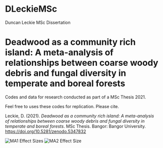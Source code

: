 # DLeckieMSc
Duncan Leckie MSc Dissertation
# Deadwood as a community rich island: A meta-analysis of relationships between coarse woody debris and fungal diversity in temperate and boreal forests
Codes and data for research conducted as part of a MSc Thesis 2021. 

Feel free to uses these codes for replication. Please cite.

Leckie, D. (2021). _Deadwood as a community rich island: A meta-analysis of relationships between coarse woody debris and fungal diversity in temperate and boreal forests_. MSc Thesis. Bangor: Bangor University. https://doi.org/10.5281/zenodo.5347832 

![MA1 Effect Sizes](https://user-images.githubusercontent.com/89599732/131542171-11b45b0b-7d1c-4da6-9aef-80599b70305c.jpeg)
![MA2 Effect Size](https://user-images.githubusercontent.com/89599732/131542192-d4e51a74-ad70-4143-85bf-773a78ead7b5.jpeg)

